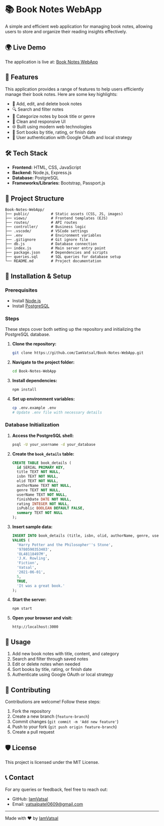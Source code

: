 # 📚 Book Notes WebApp

A simple and efficient web application for managing book notes, allowing users to store and organize their reading insights effectively.

## 🌍 Live Demo

The application is live at: [Book Notes WebApp](https://book-notes-webapp.onrender.com/)

## 🚀 Features

This application provides a range of features to help users efficiently manage their book notes. Here are some key highlights:

- 📖 Add, edit, and delete book notes
- 🔍 Search and filter notes
- 📂 Categorize notes by book title or genre
- 🎨 Clean and responsive UI
- 🌐 Built using modern web technologies
- 📅 Sort books by title, rating, or finish date
- 👥 User authentication with Google OAuth and local strategy

## 🛠️ Tech Stack

- **Frontend:** HTML, CSS, JavaScript
- **Backend:** Node.js, Express.js
- **Database:** PostgreSQL
- **Frameworks/Libraries:** Bootstrap, Passport.js

## 📂 Project Structure

```
Book-Notes-WebApp/
├── public/          # Static assets (CSS, JS, images)
├── views/           # Frontend templates (EJS)
├── routes/          # API routes
├── controller/      # Business logic
├── .vscode/         # VSCode settings
├── .env             # Environment variables
├── .gitignore       # Git ignore file
├── db.js            # Database connection
├── index.js         # Main server entry point
├── package.json     # Dependencies and scripts
├── queries.sql      # SQL queries for database setup
└── README.md        # Project documentation
```

## 🎯 Installation & Setup

### Prerequisites

- Install [Node.js](https://nodejs.org/)
- Install [PostgreSQL](https://www.postgresql.org/)

### Steps

These steps cover both setting up the repository and initializing the PostgreSQL database.

1. **Clone the repository:**
   ```sh
   git clone https://github.com/IamVatsal/Book-Notes-WebApp.git
   ```
2. **Navigate to the project folder:**
   ```sh
   cd Book-Notes-WebApp
   ```
3. **Install dependencies:**
   ```sh
   npm install
   ```
4. **Set up environment variables:**
   ```sh
   cp .env.example .env
   # Update .env file with necessary details
   ```

### Database Initialization

1. **Access the PostgreSQL shell:**
   ```sh
   psql -U your_username -d your_database
   ```
2. **Create the `book_details` table:**
   ```sql
   CREATE TABLE book_details (
     id SERIAL PRIMARY KEY,
     title TEXT NOT NULL,
     isbn TEXT NOT NULL,
     olid TEXT NOT NULL,
     authorName TEXT NOT NULL,
     genre TEXT NOT NULL,
     userName TEXT NOT NULL,
     finishDate DATE NOT NULL,
     rating INTEGER NOT NULL,
     isPublic BOOLEAN DEFAULT FALSE,
     summary TEXT NOT NULL
   );
   ```

3. **Insert sample data:**
   ```sql
   INSERT INTO book_details (title, isbn, olid, authorName, genre, userName, finishDate, rating, isPublic, summary)
   VALUES (
     'Harry Potter and the Philosopher''s Stone',
     '9780590353403',
     'OL48118497M',
     'J.K. Rowling',
     'Fiction',
     'Vatsal',
     '2021-06-01',
     5,
     TRUE,
     'It was a great book.'
   );
   ```

4. **Start the server:**
   ```sh
   npm start
   ```
5. **Open your browser and visit:**
   ```
   http://localhost:3000
   ```

## 📌 Usage

1. Add new book notes with title, content, and category
2. Search and filter through saved notes
3. Edit or delete notes when needed
4. Sort books by title, rating, or finish date
5. Authenticate using Google OAuth or local strategy

## 🤝 Contributing

Contributions are welcome! Follow these steps:

1. Fork the repository
2. Create a new branch (`feature-branch`)
3. Commit changes (`git commit -m 'Add new feature'`)
4. Push to your fork (`git push origin feature-branch`)
5. Create a pull request

## 🛡️ License

This project is licensed under the MIT License.

## 📞 Contact

For any queries or feedback, feel free to reach out:

- GitHub: [IamVatsal](https://github.com/IamVatsal)
- Email: [vatsalpatel0609@gmail.com](mailto:vatsalpatel0609@gmail.com)

---

Made with ❤️ by [IamVatsal](https://github.com/IamVatsal)

